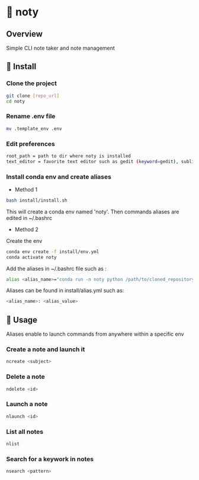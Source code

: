 # :green_book: noty

## Overview

Simple CLI note taker and note management

## :wrench: Install

### Clone the project

```bash
git clone [repo_url]
cd noty
```

### Rename .env file

```bash
mv .template_env .env
```

### Edit preferences

```bash
root_path = path to dir where noty is installed
text_editor = favorite text editor such as gedit (keyword=gedit), sublime-text (keyword=subl)
```

### Install conda env and create aliases

- Method 1

```bash
bash install/install.sh
```

This will create a conda env named 'noty'. Then commands aliases are edited in ~/.bashrc

- Method 2

Create the env

```bash
conda env create -f install/env.yml
conda activate noty
```

Add the aliases in ~/.bashrc file such as :

```bash
alias <alias_name>="conda run -n noty python /path/to/cloned_repository/main.py <alias_value>"
```

Aliases can be found in install/alias.yml such as:

```bash
<alias_name>: <alias_value>
```

## :rocket: Usage

Aliases enable to launch commands from anywhere within a specific env

### Create a note and launch it

```bash
ncreate <subject>
```

### Delete a note

```bash
ndelete <id>
```

### Launch a note

```bash
nlaunch <id>
```

### List all notes

```bash
nlist
```

### Search for a keywork in notes

```bash
nsearch <pattern>
```
